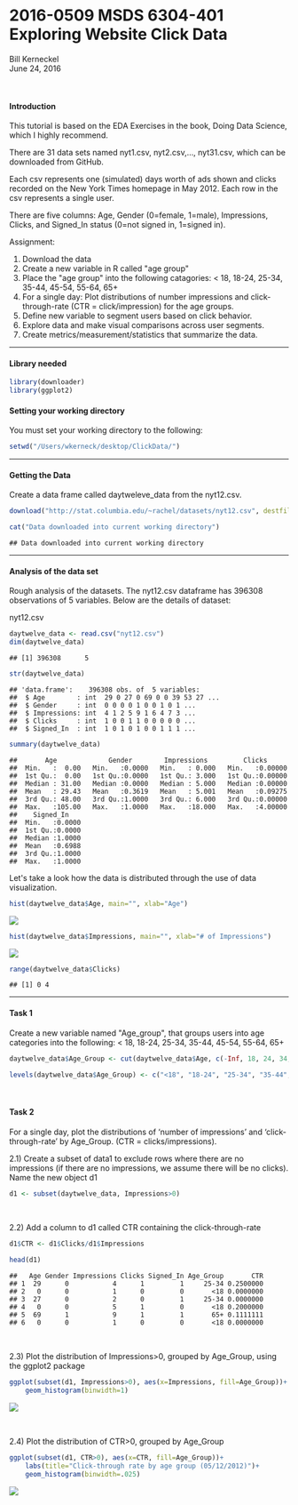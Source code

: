 # 2016-0509 MSDS 6304-401 Exploring Website Click Data
Bill Kerneckel  
June 24, 2016  

<br>

#### Introduction


This tutorial is based on the EDA Exercises in the book, Doing Data Science, which I highly recommend.

There are 31 data sets named nyt1.csv, nyt2.csv,…, nyt31.csv, which can be downloaded from GitHub.

Each csv represents one (simulated) days worth of ads shown and clicks recorded on the New York Times homepage in May 2012. Each row in the csv represents a single user.

There are five columns: Age, Gender (0=female, 1=male), Impressions, Clicks, and Signed_In status (0=not signed in, 1=signed in).

Assignment:

1. Download the data
2. Create a new variable in R called "age group"
3. Place the "age group" into the following catagories: < 18, 18-24, 25-34, 35-44, 45-54, 55-64, 65+
4. For a single day: Plot distributions of number impressions and click-through-rate (CTR = click/impression) for the age groups.
5. Define new variable to segment users based on click behavior.
6. Explore data and make visual comparisons across user segments.
7. Create metrics/measurement/statistics that summarize the data.


****************************
#### Library needed


```r
library(downloader)
library(ggplot2)
```

#### Setting your working directory

You must set your working directory to the following:


```r
setwd("/Users/wkerneck/desktop/ClickData/")
```


****************************

#### Getting the Data

Create a data frame called daytweleve_data from the nyt12.csv.


```r
download("http://stat.columbia.edu/~rachel/datasets/nyt12.csv", destfile="nyt12.csv")

cat("Data downloaded into current working directory")
```

```
## Data downloaded into current working directory
```

****************************


#### Analysis of the data set

Rough analysis of the datasets. The nyt12.csv dataframe has 396308 observations of 5 variables. Below are the details of dataset:

nyt12.csv


```r
daytwelve_data <- read.csv("nyt12.csv")
dim(daytwelve_data)
```

```
## [1] 396308      5
```

```r
str(daytwelve_data)
```

```
## 'data.frame':	396308 obs. of  5 variables:
##  $ Age        : int  29 0 27 0 69 0 0 39 53 27 ...
##  $ Gender     : int  0 0 0 0 1 0 0 1 0 1 ...
##  $ Impressions: int  4 1 2 5 9 1 6 4 7 3 ...
##  $ Clicks     : int  1 0 0 1 1 0 0 0 0 0 ...
##  $ Signed_In  : int  1 0 1 0 1 0 0 1 1 1 ...
```

```r
summary(daytwelve_data)
```

```
##       Age             Gender        Impressions         Clicks       
##  Min.   :  0.00   Min.   :0.0000   Min.   : 0.000   Min.   :0.00000  
##  1st Qu.:  0.00   1st Qu.:0.0000   1st Qu.: 3.000   1st Qu.:0.00000  
##  Median : 31.00   Median :0.0000   Median : 5.000   Median :0.00000  
##  Mean   : 29.43   Mean   :0.3619   Mean   : 5.001   Mean   :0.09275  
##  3rd Qu.: 48.00   3rd Qu.:1.0000   3rd Qu.: 6.000   3rd Qu.:0.00000  
##  Max.   :105.00   Max.   :1.0000   Max.   :18.000   Max.   :4.00000  
##    Signed_In     
##  Min.   :0.0000  
##  1st Qu.:0.0000  
##  Median :1.0000  
##  Mean   :0.6988  
##  3rd Qu.:1.0000  
##  Max.   :1.0000
```


Let's take a look how the data is distributed through the use of data visualization.



```r
hist(daytwelve_data$Age, main="", xlab="Age")
```

![](README_files/figure-html/unnamed-chunk-5-1.png)<!-- -->



```r
hist(daytwelve_data$Impressions, main="", xlab="# of Impressions")
```

![](README_files/figure-html/unnamed-chunk-6-1.png)<!-- -->


```r
range(daytwelve_data$Clicks)
```

```
## [1] 0 4
```

****************************


#### Task 1

Create a new variable named "Age_group", that groups users into age categories into the following: < 18, 18-24, 25-34, 35-44, 45-54, 55-64, 65+


```r
daytwelve_data$Age_Group <- cut(daytwelve_data$Age, c(-Inf, 18, 24, 34, 44, 54, 64, Inf))

levels(daytwelve_data$Age_Group) <- c("<18", "18-24", "25-34", "35-44", "45-54", "55-64", "65+")
```

<br>

#### Task 2

For a single day, plot the distributions of ‘number of impressions’ and ‘click-through-rate’ by Age_Group. (CTR = clicks/impressions).

2.1) Create a subset of data1 to exclude rows where there are no impressions (if there are no impressions, we assume there will be no clicks). Name the new object d1


```r
d1 <- subset(daytwelve_data, Impressions>0)
```

<br>

2.2) Add a column to d1 called CTR containing the click-through-rate


```r
d1$CTR <- d1$Clicks/d1$Impressions

head(d1)
```

```
##   Age Gender Impressions Clicks Signed_In Age_Group       CTR
## 1  29      0           4      1         1     25-34 0.2500000
## 2   0      0           1      0         0       <18 0.0000000
## 3  27      0           2      0         1     25-34 0.0000000
## 4   0      0           5      1         0       <18 0.2000000
## 5  69      1           9      1         1       65+ 0.1111111
## 6   0      0           1      0         0       <18 0.0000000
```

<br>

2.3) Plot the distribution of Impressions>0, grouped by Age_Group, using the ggplot2 package


```r
ggplot(subset(d1, Impressions>0), aes(x=Impressions, fill=Age_Group))+
    geom_histogram(binwidth=1)
```

![](README_files/figure-html/unnamed-chunk-11-1.png)<!-- -->

<br>

2.4) Plot the distribution of CTR>0, grouped by Age_Group


```r
ggplot(subset(d1, CTR>0), aes(x=CTR, fill=Age_Group))+
    labs(title="Click-through rate by age group (05/12/2012)")+
    geom_histogram(binwidth=.025)
```

![](README_files/figure-html/unnamed-chunk-12-1.png)<!-- -->
